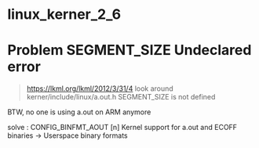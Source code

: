 # linux_kerner_2_6



# Problem SEGMENT_SIZE Undeclared error
> https://lkml.org/lkml/2012/3/31/4
look around kerner/include/linux/a.out.h
SEGMENT_SIZE is not defined

BTW, no one is using a.out on ARM anymore

solve : CONFIG_BINFMT_AOUT [n]
Kernel support for a.out and ECOFF binaries
-> Userspace binary formats



